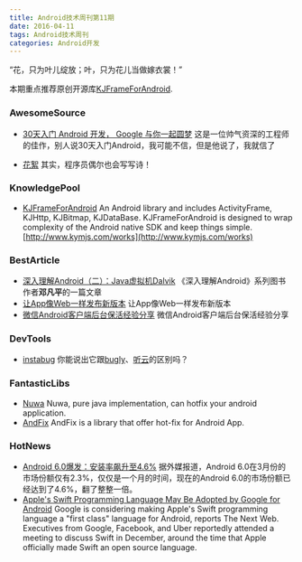 ```yaml
---
title: Android技术周刊第11期
date: 2016-04-11
tags: Android技术周刊
categories: Android开发
---
```

“花，只为叶儿绽放；叶，只为花儿当做嫁衣裳！” 

本期重点推荐原创开源库[KJFrameForAndroid](https://github.com/kymjs/KJFrameForAndroid). 

<!-- more -->

### AwesomeSource
- [30天入门 Android 开发， Google 与你一起圆梦](http://kymjs.com/googlestudyjam/) 这是一位帅气资深的工程师的佳作，别人说30天入门Android，我可能不信，但是他说了，我就信了

- [花絮](http://blog.onlinecache.cn/2016/04/10/%E8%8A%B1%E7%B5%AE/) 其实，程序员偶尔也会写写诗！

### KnowledgePool
- [KJFrameForAndroid](https://github.com/kymjs/KJFrameForAndroid) An Android library and includes ActivityFrame, KJHttp, KJBitmap, KJDataBase. KJFrameForAndroid is designed to wrap complexity of the Android native SDK and keep things simple. [http://www.kymjs.com/works](http://www.kymjs.com/works)

### BestArticle
- [深入理解Android（二）：Java虚拟机Dalvik](http://www.infoq.com/cn/articles/android-in-depth-dalvik) 《深入理解Android》系列图书作者**邓凡平**的一篇文章
- [让App像Web一样发布新版本](http://bugly.qq.com/bbs/forum.php?mod=viewthread&tid=16) 让App像Web一样发布新版本
- [微信Android客户端后台保活经验分享](http://mp.weixin.qq.com/s?__biz=MjM5MDE0Mjc4MA==&mid=403445713&idx=3&sn=3a554cd59ada688ad7e0a3bd67c84d0d&scene=23&srcid=04081qR2tSmxt0QWDUo9jUM8#rd) 微信Android客户端后台保活经验分享
 
### DevTools
- [instabug](https://instabug.com/how-it-works) 你能说出它跟[bugly](http://bugly.qq.com/)、[听云](http://www.tingyun.com/)的区别吗？


### FantasticLibs
- [Nuwa](https://github.com/jasonross/Nuwa) Nuwa, pure java implementation, can hotfix your android application.
- [AndFix](https://github.com/alibaba/AndFix) AndFix is a library that offer hot-fix for Android App.

### HotNews
- [Android 6.0爆发：安装率飙升至4.6%](http://news.zol.com.cn/576/5766833.html)  据外媒报道，Android 6.0在3月份的市场份额仅有2.3%，仅仅是一个月的时间，现在的Android 6.0的市场份额已经达到了4.6%，翻了整整一倍。
- [Apple's Swift Programming Language May Be Adopted by Google for Android](http://www.macrumors.com/2016/04/07/google-possibly-adopting-swift-for-android/) Google is considering making Apple's Swift programming language a "first class" language for Android, reports The Next Web. Executives from Google, Facebook, and Uber reportedly attended a meeting to discuss Swift in December, around the time that Apple officially made Swift an open source language.